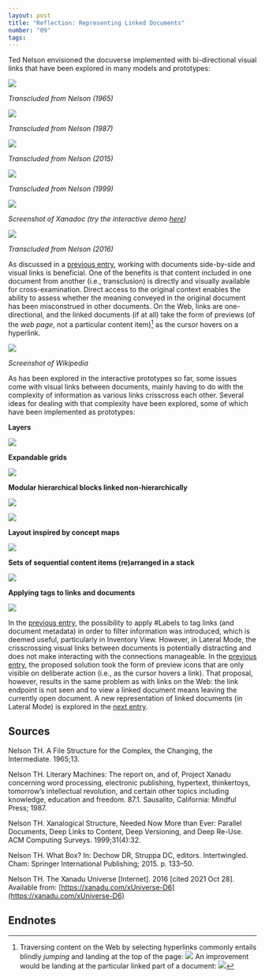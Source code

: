 ```yaml
---
layout: post
title: "Reflection: Representing Linked Documents"
number: "09"
tags:
---
```


Ted Nelson envisioned the docuverse implemented with bi-directional visual links that have been explored in many models and prototypes:

![](assets/nelson_11-4.png)

*Transcluded from Nelson (1965)*

![](assets/nelson_qframe.png)

*Transcluded from Nelson (1987)*

![](assets/nelson_cosmicbook.png)

*Transcluded from Nelson (2015)*

![](assets/nelson_PYXI_transpointing_windows.png)

*Transcluded from Nelson (1999)*

![](assets/xanadoc.png)

*Screenshot of Xanadoc (try the interactive demo [here](https://xanadu.com/xanademos/MoeJusteOrigins.html))*

![](assets/xanaduspace_2007.png)

*Transcluded from Nelson (2016)*

As discussed in a [previous entry](03), working with documents side-by-side and visual links is beneficial. One of the benefits is that content included in one document from another (i.e., transclusion) is directly and visually available for cross-examination. Direct access to the original context enables the ability to assess whether the meaning conveyed in the original document has been misconstrued in other documents. On the Web, links are one-directional, and the linked documents (if at all) take the form of previews (of the *web page*, not a particular content item)[^links_on_the_web] as the cursor hovers on a hyperlink.

![](assets/wikipedia_hover_preview.png)

*Screenshot of Wikipedia*

[^links_on_the_web]: Traversing content on the Web by selecting hyperlinks commonly entails blindly *jumping* and landing at the top of the page:
![](assets/hypernotes01.png)
An improvement would be landing at the particular linked part of a document:
![](assets/hypernotes03.png)

As has been explored in the interactive prototypes so far, some issues come with visual links between documents, mainly having to do with the complexity of information as various links crisscross each other. Several ideas for dealing with that complexity have been explored, some of which have been implemented as prototypes:

**Layers**

![](assets/Ideas_page_28.png)

**Expandable grids**

![](assets/Ideas_page_25.png)

**Modular hierarchical blocks linked non-hierarchically**

![](assets/Ideas_page_33.png)

![](assets/Ideas_page_18.png)

**Layout inspired by concept maps**

![](assets/Ideas_page_2_cut.png)

**Sets of sequential content items (re)arranged in a stack**

![](assets/Ideas_page_29.png)

**Applying tags to links and documents**

![](assets/Ideas_page_72.png)

In the [previous entry](08), the possibility to apply \#Labels to tag links (and document metadata) in order to filter information was introduced, which is deemed useful, particularly in Inventory View. However, in Lateral Mode, the crisscrossing visual links between documents is potentially distracting and does not make interacting with the connections manageable. In the [previous entry](08), the proposed solution took the form of preview icons that are only visible on deliberate action (i.e., as the cursor hovers a link). That proposal, however, results in the same problem as with links on the Web: the link endpoint is not seen and to view a linked document means leaving the currently open document. A new representation of linked documents (in Lateral Mode) is explored in the [next entry](10).

## Sources

Nelson TH. A File Structure for the Complex, the Changing, the Intermediate. 1965;13.

Nelson TH. Literary Machines: The report on, and of, Project Xanadu concerning word processing, electronic publishing, hypertext, thinkertoys, tomorrow’s intellectual revolution, and certain other topics including knowledge, education and freedom. 87.1. Sausalito, California: Mindful Press; 1987.

Nelson TH. Xanalogical Structure, Needed Now More than Ever: Parallel Documents, Deep Links to Content, Deep Versioning, and Deep Re-Use. ACM Computing Surveys. 1999;31(4):32.

Nelson TH. What Box? In: Dechow DR, Struppa DC, editors. Intertwingled. Cham: Springer International Publishing; 2015. p. 133–50.

Nelson TH. The Xanadu Universe [Internet]. 2016 [cited 2021 Oct 28]. Available from: [https://xanadu.com/xUniverse-D6](https://xanadu.com/xUniverse-D6)

## Endnotes
